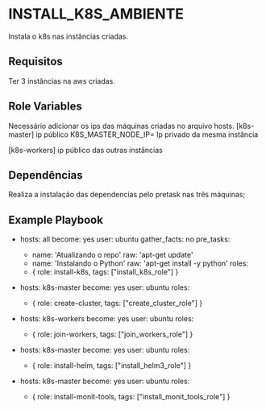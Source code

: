 INSTALL_K8S_AMBIENTE
=========

Instala o k8s nas instâncias criadas.

Requisitos
------------

Ter 3 instâncias na aws criadas.

Role Variables
--------------
Necessário adicionar os ips das máquinas criadas no arquivo hosts.
[k8s-master] ip público
K8S_MASTER_NODE_IP= Ip privado da mesma instância

[k8s-workers] ip público das outras instâncias


Dependências
------------

Realiza a instalação das dependencias pelo pretask nas três máquinas;


Example Playbook
----------------

- hosts: all
  become: yes
  user: ubuntu
  gather_facts: no
  pre_tasks:
  - name: 'Atualizando o repo'
    raw: 'apt-get update'
  - name: 'Instalando o Python'
    raw: 'apt-get install -y python'
  roles:
  - { role: install-k8s, tags: ["install_k8s_role"]  }

- hosts: k8s-master
  become: yes
  user: ubuntu
  roles:
  - { role: create-cluster, tags: ["create_cluster_role"] }

- hosts: k8s-workers
  become: yes
  user: ubuntu
  roles:
  - { role: join-workers, tags: ["join_workers_role"] }

- hosts: k8s-master
  become: yes
  user: ubuntu
  roles:
  - { role: install-helm, tags: ["install_helm3_role"] }

- hosts: k8s-master
  become: yes
  user: ubuntu
  roles:
  - { role: install-monit-tools, tags: ["install_monit_tools_role"] }

